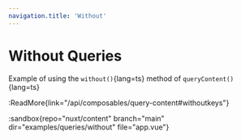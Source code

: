 ```yaml
---
navigation.title: 'Without'
---
```


# Without Queries

Example of using the `without()`{lang=ts} method of `queryContent()`{lang=ts}

:ReadMore{link="/api/composables/query-content#withoutkeys"}

:sandbox{repo="nuxt/content" branch="main" dir="examples/queries/without" file="app.vue"}
